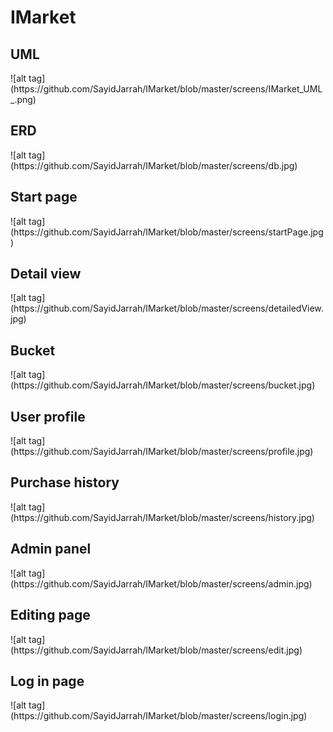 # IMarket

<H2>UML</H2>
![alt tag](https://github.com/SayidJarrah/IMarket/blob/master/screens/IMarket_UML_.png)

<H2>ERD</H2>
![alt tag](https://github.com/SayidJarrah/IMarket/blob/master/screens/db.jpg)

<H2>Start page</H2>
![alt tag](https://github.com/SayidJarrah/IMarket/blob/master/screens/startPage.jpg)

<H2>Detail view</H2>
![alt tag](https://github.com/SayidJarrah/IMarket/blob/master/screens/detailedView.jpg)

<H2>Bucket</H2>
![alt tag](https://github.com/SayidJarrah/IMarket/blob/master/screens/bucket.jpg)

<H2>User profile</H2>
![alt tag](https://github.com/SayidJarrah/IMarket/blob/master/screens/profile.jpg)

<H2>Purchase history</H2>
![alt tag](https://github.com/SayidJarrah/IMarket/blob/master/screens/history.jpg)

<H2>Admin panel</H2>
![alt tag](https://github.com/SayidJarrah/IMarket/blob/master/screens/admin.jpg)

<H2>Editing page</H2>
![alt tag](https://github.com/SayidJarrah/IMarket/blob/master/screens/edit.jpg)

<H2>Log in page</H2>
![alt tag](https://github.com/SayidJarrah/IMarket/blob/master/screens/login.jpg)

